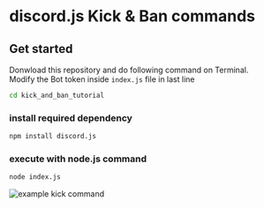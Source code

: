 # discord.js Kick & Ban commands  

## Get started  
Donwload this repository and do following command on Terminal.  
Modify the Bot token inside `index.js` file in last line  

```bash
cd kick_and_ban_tutorial
```  

### install required dependency  
```bash
npm install discord.js
```  

### execute with node.js command  
```bash
node index.js
```  

![example kick command](https://i.gyazo.com/888c41809cdd1da985e50622f2f03fde.png)  


